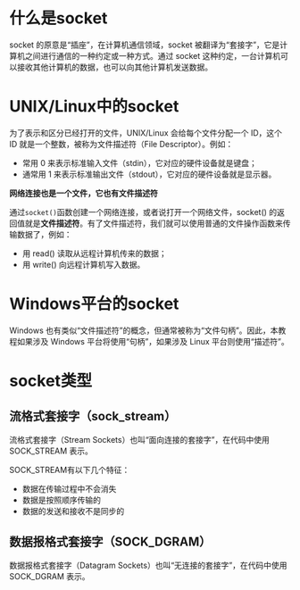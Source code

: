 # 什么是socket
socket 的原意是“插座”，在计算机通信领域，socket 被翻译为“套接字”，它是计算机之间进行通信的一种约定或一种方式。通过 socket 这种约定，一台计算机可以接收其他计算机的数据，也可以向其他计算机发送数据。

# UNIX/Linux中的socket
为了表示和区分已经打开的文件，UNIX/Linux 会给每个文件分配一个 ID，这个 ID 就是一个整数，被称为文件描述符（File Descriptor）。例如：
* 常用 0 来表示标准输入文件（stdin），它对应的硬件设备就是键盘；
* 通常用 1 来表示标准输出文件（stdout），它对应的硬件设备就是显示器。

**网络连接也是一个文件，它也有文件描述符**

通过`socket()`函数创建一个网络连接，或者说打开一个网络文件，socket() 的返回值就是**文件描述符**。有了文件描述符，我们就可以使用普通的文件操作函数来传输数据了，例如：
* 用 read() 读取从远程计算机传来的数据；
* 用 write() 向远程计算机写入数据。

# Windows平台的socket
Windows 也有类似“文件描述符”的概念，但通常被称为“文件句柄”。因此，本教程如果涉及 Windows 平台将使用“句柄”，如果涉及 Linux 平台则使用“描述符”。

# socket类型

## 流格式套接字（sock_stream）
流格式套接字（Stream Sockets）也叫“面向连接的套接字”，在代码中使用 SOCK_STREAM 表示。

SOCK_STREAM有以下几个特征：
* 数据在传输过程中不会消失
* 数据是按照顺序传输的
* 数据的发送和接收不是同步的

## 数据报格式套接字（SOCK_DGRAM）
数据报格式套接字（Datagram Sockets）也叫“无连接的套接字”，在代码中使用 SOCK_DGRAM 表示。